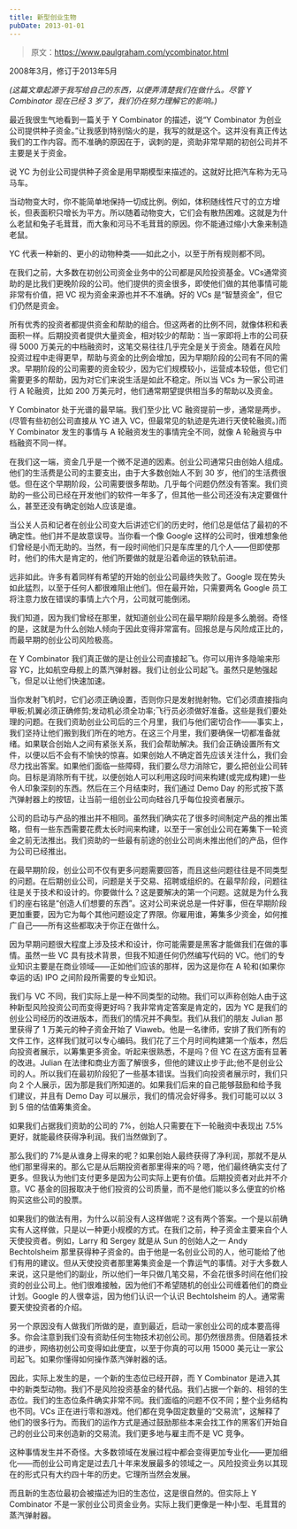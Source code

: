 ```yaml
---
title: 新型创业生物
pubDate: 2013-01-01
---
```


> 原文：https://www.paulgraham.com/ycombinator.html 

            
2008年3月，修订于2013年5月

_(这篇文章起源于我写给自己的东西，以便弄清楚我们在做什么。尽管 Y Combinator 现在已经 3 岁了，我们仍在努力理解它的影响。)_

最近我很生气地看到一篇关于 Y Combinator 的描述，说“Y Combinator 为创业公司提供种子资金。”让我感到特别恼火的是，我写的就是这个。这并没有真正传达我们的工作内容。而不准确的原因在于，讽刺的是，资助非常早期的初创公司并不主要是关于资金。

说 YC 为创业公司提供种子资金是用早期模型来描述的。这就好比把汽车称为无马马车。

当动物变大时，你不能简单地保持一切成比例。例如，体积随线性尺寸的立方增长，但表面积只增长为平方。所以随着动物变大，它们会有散热困难。这就是为什么老鼠和兔子毛茸茸，而大象和河马不毛茸茸的原因。你不能通过缩小大象来制造老鼠。

YC 代表一种新的、更小的动物种类——如此之小，以至于所有规则都不同。

在我们之前，大多数在初创公司资金业务中的公司都是风险投资基金。VCs通常资助的是比我们更晚阶段的公司。他们提供的资金很多，即使他们做的其他事情可能非常有价值，把 VC 视为资金来源也并不不准确。好的 VCs 是“智慧资金”，但它们仍然是资金。

所有优秀的投资者都提供资金和帮助的组合。但这两者的比例不同，就像体积和表面积一样。后期投资者提供大量资金，相对较少的帮助：当一家即将上市的公司获得 5000 万美元的中档融资时，这笔交易往往几乎完全是关于资金。随着在风险投资过程中走得更早，帮助与资金的比例会增加，因为早期阶段的公司有不同的需求。早期阶段的公司需要的资金较少，因为它们规模较小，运营成本较低，但它们需要更多的帮助，因为对它们来说生活是如此不稳定。所以当 VCs 为一家公司进行 A 轮融资，比如 200 万美元时，他们通常期望提供相当多的帮助以及资金。

Y Combinator 处于光谱的最早端。我们至少比 VC 融资提前一步，通常是两步。(尽管有些初创公司直接从 YC 进入 VC，但最常见的轨迹是先进行天使轮融资。)而 Y Combinator 发生的事情与 A 轮融资发生的事情完全不同，就像 A 轮融资与中档融资不同一样。

在我们这一端，资金几乎是一个微不足道的因素。创业公司通常只由创始人组成。他们的生活费是公司的主要支出，由于大多数创始人不到 30 岁，他们的生活费很低。但在这个早期阶段，公司需要很多帮助。几乎每个问题仍然没有答案。我们资助的一些公司已经在开发他们的软件一年多了，但其他一些公司还没有决定要做什么，甚至还没有确定创始人应该是谁。

当公关人员和记者在创业公司变大后讲述它们的历史时，他们总是低估了最初的不确定性。他们并不是故意误导。当你看一个像 Google 这样的公司时，很难想象他们曾经是小而无助的。当然，有一段时间他们只是车库里的几个人——但即使那时，他们的伟大是肯定的，他们所要做的就是沿着命运的铁轨前进。

远非如此。许多有着同样有希望的开始的创业公司最终失败了。Google 现在势头如此猛烈，以至于任何人都很难阻止他们。但在最开始，只需要两名 Google 员工将注意力放在错误的事情上六个月，公司就可能倒闭。

我们知道，因为我们曾经在那里，就知道创业公司在最早期阶段是多么脆弱。奇怪的是，这就是为什么创始人倾向于因此变得非常富有。回报总是与风险成正比的，而最早期的创业公司风险极高。

在 Y Combinator 我们真正做的是让创业公司直接起飞。你可以用许多隐喻来形容 YC，比如航空母舰上的蒸汽弹射器。我们让创业公司起飞。虽然只是勉强起飞，但足以让他们快速加速。

当你发射飞机时，它们必须正确设置，否则你只是发射抛射物。它们必须直接指向甲板;机翼必须正确修剪;发动机必须全功率;飞行员必须做好准备。这些是我们要处理的问题。在我们资助创业公司后的三个月里，我们与他们密切合作——事实上，我们坚持让他们搬到我们所在的地方。在这三个月里，我们要确保一切都准备就绪。如果联合创始人之间有紧张关系，我们会帮助解决。我们会正确设置所有文件，以便以后不会有不愉快的惊喜。如果创始人不确定首先应该关注什么，我们会尽力找出答案。如果他们面临一些障碍，我们要么尽力消除它，要么把创业公司转向。目标是消除所有干扰，以便创始人可以利用这段时间来构建(或完成构建)一些令人印象深刻的东西。然后在三个月结束时，我们通过 Demo Day 的形式按下蒸汽弹射器上的按钮，让当前一组创业公司向硅谷几乎每位投资者展示。

公司的启动与产品的推出并不相同。虽然我们确实花了很多时间制定产品的推出策略，但有一些东西需要花费太长时间来构建，以至于一家创业公司在筹集下一轮资金之前无法推出。我们资助的一些最有前途的创业公司尚未推出他们的产品，但作为公司已经推出。

在最早期阶段，创业公司不仅有更多问题需要回答，而且这些问题往往是不同类型的问题。在后期创业公司，问题是关于交易、招聘或组织的。在最早阶段，问题往往是关于技术和设计的。你要做什么？这是要解决的第一个问题。这就是为什么我们的座右铭是“创造人们想要的东西”。这对公司来说总是一件好事，但在早期阶段更加重要，因为它为每个其他问题设定了界限。你雇用谁，筹集多少资金，如何推广自己——所有这些都取决于你正在做什么。

因为早期问题很大程度上涉及技术和设计，你可能需要是黑客才能做我们在做的事情。虽然一些 VC 具有技术背景，但我不知道任何仍然编写代码的 VC。他们的专业知识主要是在商业领域——正如他们应该的那样，因为这是你在 A 轮和(如果你幸运的话) IPO 之间阶段所需要的专业知识。

我们与 VC 不同，我们实际上是一种不同类型的动物。我们可以声称创始人由于这种新型风险投资公司而变得更好吗？我非常肯定答案是肯定的，因为 YC 是我们的创业公司经历的改进版本，而我们的情况并不典型。我们从我们的朋友 Julian 那里获得了 1 万美元的种子资金开始了 Viaweb。他是一名律师，安排了我们所有的文件工作，这样我们就可以专心编码。我们花了三个月时间构建第一个版本，然后向投资者展示，以筹集更多资金。听起来很熟悉，不是吗？但 YC 在这方面有显著的改进。Julian 在法律和商业方面了解很多，但他的建议止步于此;他不是创业公司的人。所以我们在最初阶段犯了一些基本错误。当我们向投资者展示时，我们只向 2 个人展示，因为那是我们所知道的。如果我们后来的自己能够鼓励和给予我们建议，并且有 Demo Day 可以展示，我们的情况会好得多。我们可能可以以 3 到 5 倍的估值筹集资金。

如果我们占据我们资助的公司的 7%，创始人只需要在下一轮融资中表现出 7.5% 更好，就能最终获得净利润。我们当然做到了。

那么我们的 7%是从谁身上得来的呢？如果创始人最终获得了净利润，那就不是从他们那里得来的。那么它是从后期投资者那里得来的吗？嗯，他们最终确实支付了更多。但我认为他们支付更多是因为公司实际上更有价值。后期投资者对此并不介意。VC 基金的回报取决于他们投资的公司质量，而不是他们能以多么便宜的价格购买这些公司的股票。

如果我们的做法有用，为什么以前没有人这样做呢？这有两个答案。一个是以前确实有人这样做，只是以一种更小规模的方式。在我们之前，种子资金主要来自个人天使投资者。例如，Larry 和 Sergey 就是从 Sun 的创始人之一 Andy Bechtolsheim 那里获得种子资金的。由于他是一名创业公司的人，他可能给了他们有用的建议。但从天使投资者那里筹集资金是一个靠运气的事情。对于大多数人来说，这只是他们的副业，所以他们一年只做几笔交易，不会花很多时间在他们投资的创业公司上。他们很难接触，因为他们不希望随机的创业公司缠着他们的商业计划。Google 的人很幸运，因为他们认识一个认识 Bechtolsheim 的人。通常需要天使投资者的介绍。

另一个原因没有人做我们所做的是，直到最近，启动一家创业公司的成本要高得多。你会注意到我们没有资助任何生物技术初创公司。那仍然很昂贵。但随着技术的进步，网络初创公司变得如此便宜，以至于你真的可以用 15000 美元让一家公司起飞。如果你懂得如何操作蒸汽弹射器的话。

因此，实际上发生的是，一个新的生态位已经开辟，而 Y Combinator 是进入其中的新类型动物。我们不是风险投资基金的替代品。我们占据一个新的、相邻的生态位。我们的生态位条件确实非常不同。我们面临的问题不仅不同；整个业务结构也不同。VCs 正在进行零和游戏。他们都在竞争固定数量的“交易流”，这解释了他们的很多行为。而我们的运作方式是通过鼓励那些本来会找工作的黑客们开始自己的创业公司来创造新的交易流。我们更多地与雇主而不是 VC 竞争。

这种事情发生并不奇怪。大多数领域在发展过程中都会变得更加专业化——更加细化——而创业公司肯定是过去几十年来发展最多的领域之一。风险投资业务以其现在的形式只有大约四十年的历史。它理所当然会发展。

而且新的生态位最初会被描述为旧的生态位，这是很自然的。但实际上 Y Combinator 不是一家创业公司资金业务。实际上我们更像是一种小型、毛茸茸的蒸汽弹射器。
